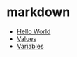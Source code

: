 # markdown

- [Hello World](examples/hello-world.html)
- [Values](examples/values.html)
- [Variables](examples/variables.html)
